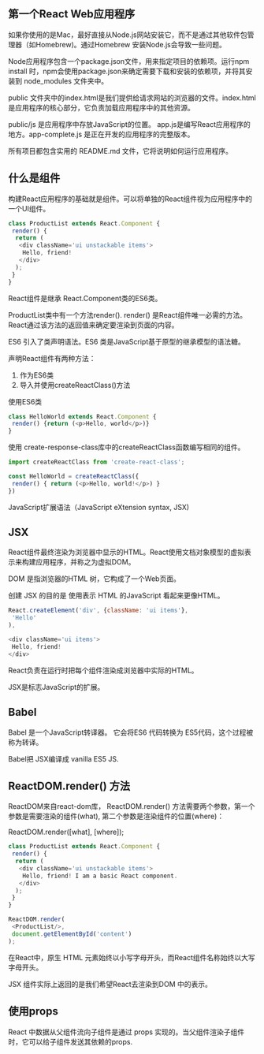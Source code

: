 ## 第一个React Web应用程序

如果你使用的是Mac，最好直接从Node.js网站安装它，而不是通过其他软件包管理器（如Homebrew)。通过Homebrew 安装Node.js会导致一些问题。

Node应用程序包含一个package.json文件，用来指定项目的依赖项。运行npm install 时，npm会使用package.json来确定需要下载和安装的依赖项，并将其安装到 node_modules 文件夹中。

public 文件夹中的index.html是我们提供给请求网站的浏览器的文件。index.html是应用程序的核心部分，它负责加载应用程序中的其他资源。

public/js 是应用程序中存放JavaScript的位置。 app.js是编写React应用程序的地方。app-complete.js 是正在开发的应用程序的完整版本。

所有项目都包含实用的 README.md 文件，它将说明如何运行应用程序。

## 什么是组件

构建React应用程序的基础就是组件。可以将单独的React组件视为应用程序中的一个UI组件。

```js
class ProductList extends React.Component {
 render() {
  return (
   <div className='ui unstackable items'>
    Hello, friend!
   </div>
  );
 }
}
```

React组件是继承 React.Component类的ES6类。

ProductList类中有一个方法render(). render() 是React组件唯一必需的方法。React通过该方法的返回值来确定要渲染到页面的内容。

ES6 引入了类声明语法。ES6 类是JavaScript基于原型的继承模型的语法糖。

声明React组件有两种方法：

1. 作为ES6类
2. 导入并使用createReactClass()方法

使用ES6类

```js
class HelloWorld extends React.Component {
 render() {return (<p>Hello, world</p>)}
}
```

使用 create-response-class库中的createReactClass函数编写相同的组件。

```js
import createReactClass from 'create-react-class';

const HelloWorld = createReactClass({
 render() { return (<p>Hello, world!</p>) }
})
```

JavaScript扩展语法（JavaScript eXtension syntax, JSX)

## JSX

React组件最终渲染为浏览器中显示的HTML。React使用文档对象模型的虚拟表示来构建应用程序，并称之为虚拟DOM。

DOM 是指浏览器的HTML 树，它构成了一个Web页面。

创建 JSX 的目的是 使用表示 HTML 的JavaScript 看起来更像HTML。

```js
React.createElement('div', {className: 'ui items'},
 'Hello'
),
```

```js
<div className='ui items'>
 Hello, friend!
</div>
```

React负责在运行时把每个组件渲染成浏览器中实际的HTML。

JSX是标志JavaScript的扩展。

## Babel

Babel 是一个JavaScript转译器。 它会将ES6 代码转换为 ES5代码，这个过程被称为转译。

Babel把 JSX编译成 vanilla ES5 JS.

## ReactDOM.render() 方法

ReactDOM来自react-dom库， ReactDOM.render() 方法需要两个参数，第一个参数是需要渲染的组件(what), 第二个参数是渲染组件的位置(where)：

ReactDOM.render([what], [where]);

```js
class ProductList extends React.Component {
 render() {
  return (
   <div className='ui unstackable items'>
    Hello, friend! I am a basic React component.
   </div>
  );
 }
}

ReactDOM.render(
 <ProductList/>,
 document.getElementById('content')
);
```

在React中，原生 HTML 元素始终以小写字母开头，而React组件名称始终以大写字母开头。

JSX 组件实际上返回的是我们希望React去渲染到DOM 中的表示。

## 使用props

React 中数据从父组件流向子组件是通过 props 实现的。当父组件渲染子组件时，它可以给子组件发送其依赖的props.





